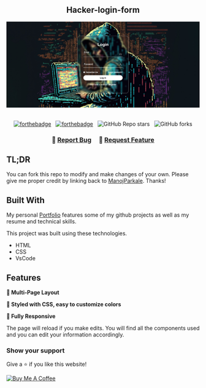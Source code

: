 <h2 align="center">
Hacker-login-form <br/>
</h2>
<div align="center">
  <img alt="Demo" src="./hacker.png" />
</div>

<br/>

<center>

[![forthebadge](https://forthebadge.com/images/badges/made-with-html.svg)](https://forthebadge.com) &nbsp;
[![forthebadge](https://forthebadge.com/images/badges/made-with-css.svg)](https://forthebadge.com) &nbsp;
![GitHub Repo stars](https://img.shields.io/github/stars/ManojParkale/Hacker-login-form?color=red&logo=github&style=for-the-badge) &nbsp;
![GitHub forks](https://img.shields.io/github/forks/ManojParkale/Hacker-login-form?color=red&logo=github&style=for-the-badge)

</center>

<h3 align="center">
    🔹
    <a href="https://github.com/ManojParkale/Hacker-login-form/issues">Report Bug</a> &nbsp; &nbsp;
    🔹
    <a href="https://github.com/ManojParkale/Hacker-login-form/issues">Request Feature</a>
</h3>

## TL;DR

You can fork this repo to modify and make changes of your own. Please give me proper credit by linking back to [ManojParkale](https://github.com/ManojParkale/Hacker-login-form). Thanks!

## Built With

My personal <a href="https://manoj-parkale.vercel.app/">Portfolio</a> features some of my github projects as well as my resume and technical skills.<br/>

This project was built using these technologies.

- HTML
- CSS
- VsCode

## Features

**📖 Multi-Page Layout**

**🎨 Styled with CSS, easy to customize colors**

**📱 Fully Responsive**

The page will reload if you make edits.
You will find all the components used and you can edit your information accordingly.

### Show your support

Give a ⭐ if you like this website!

<a href="https://www.buymeacoffee.com/ManojParkale" target="_blank"><img src="https://cdn.buymeacoffee.com/buttons/v2/default-violet.png" alt="Buy Me A Coffee" height= "60px" width= "217px" ></a>
